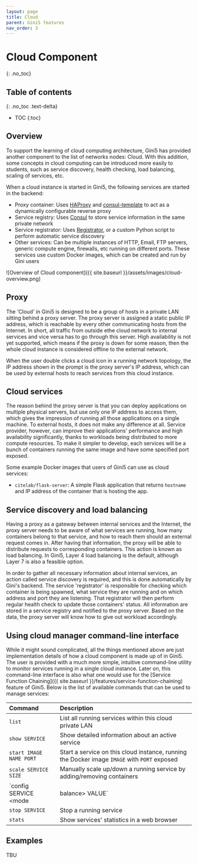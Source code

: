 ```yaml
---
layout: page
title: Cloud
parent: Gini5 features
nav_order: 3
---
```


# Cloud Component
{: .no_toc}

## Table of contents
{: .no_toc .text-delta}

- TOC
{:toc}

## Overview

To support the learning of cloud computing architecture, Gini5 has provided another component to the list of networks nodes: Cloud. With this addition, some concepts in cloud computing can be introduced more easily to students, such as service discovery, health checking, load balancing, scaling of services, etc.

When a cloud instance is started in Gini5, the following services are started in the backend:

- Proxy container: Uses [HAProxy](https://www.haproxy.com/) and [consul-template](https://github.com/hashicorp/consul-template) to act as a dynamically configurable reverse proxy
- Service registry: Uses [Consul](https://www.consul.io/) to store service information in the same private network
- Service registrator: Uses [Registrator](https://gliderlabs.github.io/registrator/latest/), or a custom Python script to perform automatic service discovery
- Other services: Can be multiple instances of HTTP, Email, FTP servers, generic compute engine, firewalls, etc running on different ports. These services use custom Docker images, which can be created and run by Gini users

![Overview of Cloud component]({{ site.baseurl }}/assets/images/cloud-overview.png)

## Proxy

The 'Cloud' in Gini5 is designed to be a group of hosts in a private LAN sitting behind a proxy server. The proxy server is assigned a static public IP address, which is reachable by every other communicating hosts from the Internet. In short, all traffic from outside ethe cloud network to internal services and vice versa has to go through this server. High availability is not yet supported, which means if the proxy is down for some reason, then the whole cloud instance is considered offline to the external network.

When the user double clicks a cloud icon in a running network topology, the IP address shown in the prompt is the proxy server's IP address, which can be used by external hosts to reach services from this cloud instance.

## Cloud services

The reason behind the proxy server is that you can deploy applications on multiple physical servers, but use only one IP address to access them, which gives the impression of running all those applications on a single machine. To external hosts, it does not make any difference at all. Service provider, however, can improve their applications' performance and high availability significantly, thanks to workloads being distributed to more compute resources. To make it simpler to develop, each services will be a bunch of containers running the same image and have some specified port exposed.

Some example Docker images that users of Gini5 can use as cloud services:

- `citelab/flask-server`: A simple Flask application that returns `hostname` and IP address of the container that is hosting the app.

## Service discovery and load balancing

Having a proxy as a gateway between internal services and the Internet, the proxy server needs to be aware of what services are running, how many containers belong to that service, and how to reach them should an external request comes in. After having that information, the proxy will be able to distribute requests to corresponding containers. This action is known as load balancing. In Gini5, Layer 4 load balancing is the default, although Layer 7 is also a feasible option.

In order to gather all necessary information about internal services, an action called service discovery is required, and this is done automatically by Gini's backend. The service 'registrator' is responsible for checking which container is being spawned, what service they are running and on which address and port they are listening. That registrator will then perform regular health check to update those containers' status. All information are stored in a service registry and notified to the proxy server. Based on the data, the proxy server will know how to give out workload accordingly.

## Using cloud manager command-line interface

While it might sound complicated, all the things mentioned above are just implementation details of how a cloud component is made up of in Gini5. The user is provided with a much more simple, intuitive command-line utility to monitor services running in a single cloud instance. Later on, this command-line interface is also what one would use for the [Service Function Chaining]({{ site.baseurl }}/features/service-function-chaining) feature of Gini5. Below is the list of available commands that can be used to manage services:

| Command | Description |
|:--------|:------------|
| `list` | List all running services within this cloud private LAN |
| `show SERVICE` | Show detailed information about an active service |
| `start IMAGE NAME PORT` | Start a service on this cloud instance, running the Docker image `IMAGE` with `PORT` exposed |
| `scale SERVICE SIZE` | Manually scale up/down a running service by adding/removing containers |
| `config SERVICE <mode|balance> VALUE` | Configure a service's load balancing scheme |
| `stop SERVICE` | Stop a running service |
| `stats` | Show services' statistics in a web browser |

## Examples

TBU

